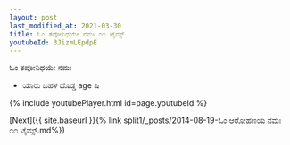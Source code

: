 ```yaml
---
layout: post
last_modified_at: 2021-03-30
title: ಓಂ ತಪೋನಿಧಯೇ ನಮಃ ೧೧ ಟೈಮ್ಸ್
youtubeId: 3JizmLEpdpE
---
```

 
 
 ಓಂ ತಪೋನಿಧಯೇ ನಮಃ  
 
 -  ಯಾರು ಬಹಳ ದೊಡ್ಡ age ಷಿ 
 
  
 
  
 
 
 
 
 
 


{% include youtubePlayer.html id=page.youtubeId %}
 
[Next]({{ site.baseurl }}{% link  split1/_posts/2014-08-19-ಓಂ ಆರೋಹಣಯ ನಮಃ ೧೧ ಟೈಮ್ಸ್.md%})
 
